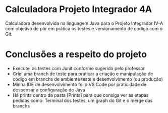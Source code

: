 # Calculadora Projeto Integrador 4A
Calculadora desenvolvida na linguagem Java para o Projeto Integrador IV-A com objetivo de pôr em prática os testes e versionamento de código com o Git.


# Conclusões a respeito do projeto
- Executei os testes com Junit conforme sugerido pelo professor 
- Criei uma branch de teste para praticar a criação e manipulação de código em branchs de ambiente teste e desenvolvimento (ou produção)
- Minha IDE de desenvolvimento foi o VS Code por praticidade de despensar a configuração do Java
- Há prints dentro da pasta [Prints] para que consiga ver as etapas pedidas como: Terminal dos testes, um graph do Git e o merge das branchs
